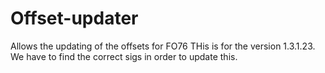 # Offset-updater
Allows the updating of the offsets for FO76
THis is for the version 1.3.1.23. We have to find the correct sigs in order to update this.
